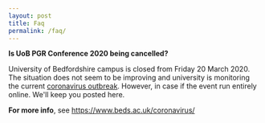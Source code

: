 ```yaml
---
layout: post
title: Faq
permalink: /faq/
---
```


**Is UoB PGR Conference 2020 being cancelled?**

University of Bedfordshire campus is closed from Friday 20 March 2020. The situation does not seem to be improving and university is monitoring the current [coronavirus outbreak](https://www.beds.ac.uk/coronavirus/information-for-students/). However, in case if the event run entirely online. We'll keep you posted here.</li>
<br>

**For more info**, see https://www.beds.ac.uk/coronavirus/
